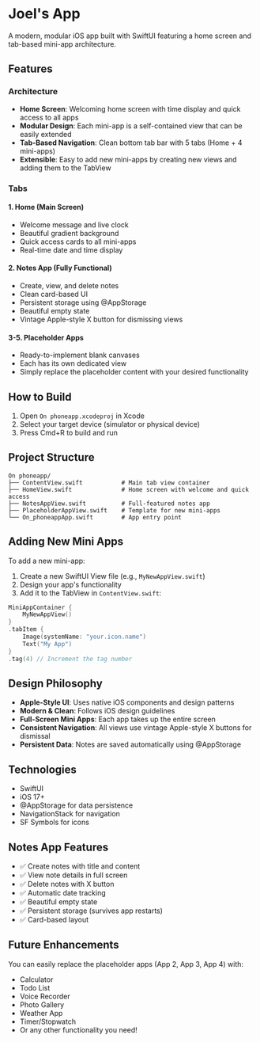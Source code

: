 # Joel's App

A modern, modular iOS app built with SwiftUI featuring a home screen and tab-based mini-app architecture.

## Features

### Architecture
- **Home Screen**: Welcoming home screen with time display and quick access to all apps
- **Modular Design**: Each mini-app is a self-contained view that can be easily extended
- **Tab-Based Navigation**: Clean bottom tab bar with 5 tabs (Home + 4 mini-apps)
- **Extensible**: Easy to add new mini-apps by creating new views and adding them to the TabView

### Tabs

#### 1. Home (Main Screen)
- Welcome message and live clock
- Beautiful gradient background
- Quick access cards to all mini-apps
- Real-time date and time display

#### 2. Notes App (Fully Functional)
- Create, view, and delete notes
- Clean card-based UI
- Persistent storage using @AppStorage
- Beautiful empty state
- Vintage Apple-style X button for dismissing views

#### 3-5. Placeholder Apps
- Ready-to-implement blank canvases
- Each has its own dedicated view
- Simply replace the placeholder content with your desired functionality

## How to Build

1. Open `On phoneapp.xcodeproj` in Xcode
2. Select your target device (simulator or physical device)
3. Press Cmd+R to build and run

## Project Structure

```
On phoneapp/
├── ContentView.swift           # Main tab view container
├── HomeView.swift              # Home screen with welcome and quick access
├── NotesAppView.swift          # Full-featured notes app
├── PlaceholderAppView.swift    # Template for new mini-apps
└── On_phoneappApp.swift        # App entry point
```

## Adding New Mini Apps

To add a new mini-app:

1. Create a new SwiftUI View file (e.g., `MyNewAppView.swift`)
2. Design your app's functionality
3. Add it to the TabView in `ContentView.swift`:

```swift
MiniAppContainer {
    MyNewAppView()
}
.tabItem {
    Image(systemName: "your.icon.name")
    Text("My App")
}
.tag(4) // Increment the tag number
```

## Design Philosophy

- **Apple-Style UI**: Uses native iOS components and design patterns
- **Modern & Clean**: Follows iOS design guidelines
- **Full-Screen Mini Apps**: Each app takes up the entire screen
- **Consistent Navigation**: All views use vintage Apple-style X buttons for dismissal
- **Persistent Data**: Notes are saved automatically using @AppStorage

## Technologies

- SwiftUI
- iOS 17+
- @AppStorage for data persistence
- NavigationStack for navigation
- SF Symbols for icons

## Notes App Features

- ✅ Create notes with title and content
- ✅ View note details in full screen
- ✅ Delete notes with X button
- ✅ Automatic date tracking
- ✅ Beautiful empty state
- ✅ Persistent storage (survives app restarts)
- ✅ Card-based layout

## Future Enhancements

You can easily replace the placeholder apps (App 2, App 3, App 4) with:
- Calculator
- Todo List
- Voice Recorder
- Photo Gallery
- Weather App
- Timer/Stopwatch
- Or any other functionality you need!

